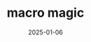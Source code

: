 ---
title: macro magic
date: 2025-01-06
tags: ["macro"]
categories: ["C"]
description: 
toc: true
draft: true
---